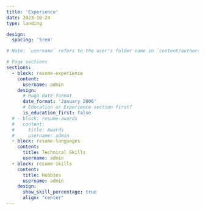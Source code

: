```yaml
---
title: 'Experience'
date: 2023-10-24
type: landing

design:
  spacing: '5rem'

# Note: `username` refers to the user's folder name in `content/authors/`

# Page sections
sections:
  - block: resume-experience
    content:
      username: admin
    design:
      # Hugo date format
      date_format: 'January 2006'
      # Education or Experience section first?
      is_education_first: false
  # - block: resume-awards
  #   content:
  #     title: Awards
  #     username: admin
  - block: resume-languages
    content:
      title: Technical Skills
      username: admin
  - block: resume-skills
    content:
      title: Hobbies
      username: admin
    design:
      show_skill_percentage: true
      align: "center"
---
```

